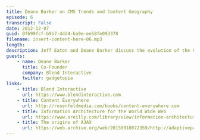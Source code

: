 ```yaml
---
title: Deane Barker on CMS Trends and Content Geography
episode: 6
transcript: False
date: 2012-12-07
guid: 0f699fcf-b9b7-4dd4-ba9e-ee58fe093378
filename: insert-content-here-06.mp3
length: 
description: Jeff Eaton and Deane Barker discuss the evolution of the CMS, its impact on content strategy, and the ins and outs of content modeling.
guests:
    - name: Deane Barker
      title: Co-Founder
      company: Blend Interactive
      twitter: gadgetopia
links: 
    - title: Blend Interactive
      url: https://www.blendinteractive.com
    - title: Content Everywhere
      url: http://rosenfeldmedia.com/books/content-everywhere.com
    - title: Information Architecture for the World Wide Web
      url: https://www.oreilly.com/library/view/information-architecture-4th/9781491913529/
    - title: The origins of AJAX
      url: https://web.archive.org/web/20150910072359/http://adaptivepath.org/ideas/ajax-new-approach-web-applications/
---
```

